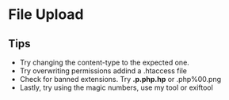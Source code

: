 # File Upload

## Tips
* Try changing the content-type to the expected one.
* Try overwriting permissions addind a .htaccess file
* Check for banned extensions. Try **.p.php.hp** or .php%00.png
* Lastly, try using the magic numbers, use my tool or exiftool
